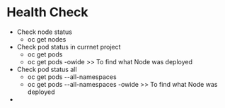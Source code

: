 # Health Check
- Check node status
  - oc get nodes
- Check pod status in currnet project 
  - oc get pods
  - oc get pods -owide >> To find what Node was deployed
- Check pod status all
  - oc get pods --all-namespaces
  - oc get pods --all-namespaces -owide >> To find what Node was deployed
- 
